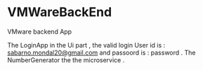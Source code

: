 # VMWareBackEnd
VMware backend App

The LoginApp in the Ui part , the valid login User id is : sabarno.mondal20@gmail.com and passoord is : password .
The NumberGenerator the the microservice .
